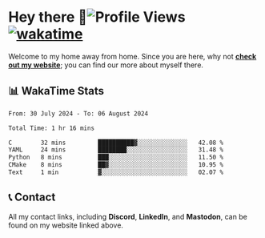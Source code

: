 # Hey there :wave:![Profile Views](https://komarev.com/ghpvc/?username=skifli) [![wakatime](https://wakatime.com/badge/user/b4317b02-0c6d-457b-82a4-a448b8a8d1df.svg)](https://wakatime.com/@b4317b02-0c6d-457b-82a4-a448b8a8d1df)

Welcome to my home away from home. Since you are here, why not [**check out my website**](https://skifli.github.io); you can find our more about myself there.

## 📊 WakaTime Stats

<!--START_SECTION:waka-->

```txt
From: 30 July 2024 - To: 06 August 2024

Total Time: 1 hr 16 mins

C        32 mins         ██████████▓░░░░░░░░░░░░░░   42.08 %
YAML     24 mins         ████████░░░░░░░░░░░░░░░░░   31.48 %
Python   8 mins          ███░░░░░░░░░░░░░░░░░░░░░░   11.50 %
CMake    8 mins          ██▓░░░░░░░░░░░░░░░░░░░░░░   10.95 %
Text     1 min           ▓░░░░░░░░░░░░░░░░░░░░░░░░   02.07 %
```

<!--END_SECTION:waka-->

## 📞 Contact

All my contact links, including **Discord**, **LinkedIn**, and **Mastodon**, can be found on my website linked above.

